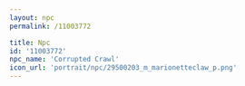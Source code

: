 ```yaml
---
layout: npc
permalink: /11003772

title: Npc
id: '11003772'
npc_name: 'Corrupted Crawl'
icon_url: 'portrait/npc/29500203_m_marionetteclaw_p.png'
---
```

